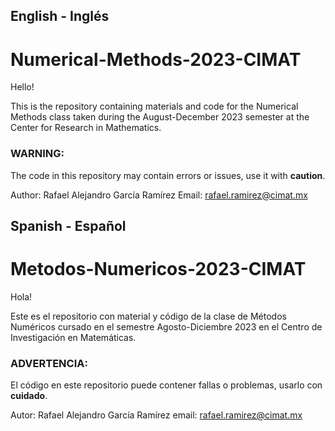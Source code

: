 ## English - Inglés

# Numerical-Methods-2023-CIMAT

Hello!

This is the repository containing materials and code for the Numerical Methods class taken during the August-December 2023 semester at the Center for Research in Mathematics.

### **WARNING**:
The code in this repository may contain errors or issues, use it with **caution**.

Author: Rafael Alejandro García Ramírez
Email: [rafael.ramirez@cimat.mx](mailto:rafael.ramirez@cimat.mx)



## Spanish - Español

# Metodos-Numericos-2023-CIMAT

Hola! 

Este es el repositorio con material y código de la clase de Métodos Numéricos cursado en el semestre Agosto-Diciembre 2023 en el Centro de Investigación en Matemáticas. 

### **ADVERTENCIA**: 
El código en este repositorio puede contener fallas o problemas, usarlo con **cuidado**.

Autor: Rafael Alejandro García Ramírez
email: [rafael.ramirez@cimat.mx](mailto:rafael.ramirez@cimat.mx) 
